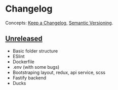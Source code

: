 # Changelog
Concepts:
[Keep a Changelog](https://keepachangelog.com/en/1.0.0/),
[Semantic Versioning](https://semver.org/spec/v2.0.0.html).

## [Unreleased](https://github.com/qxuken/next-redux-fastify-blueprint/compare/master...develop)

- Basic folder structure
- ESlint
- Dockerfile
- .env (with some bugs)
- Bootstraping layout, redux, api service, scss
- Fastify backend
- Ducks

<!--
## [0.1.0] - 2018-12-03
### Changes
- list of changes...
-->
